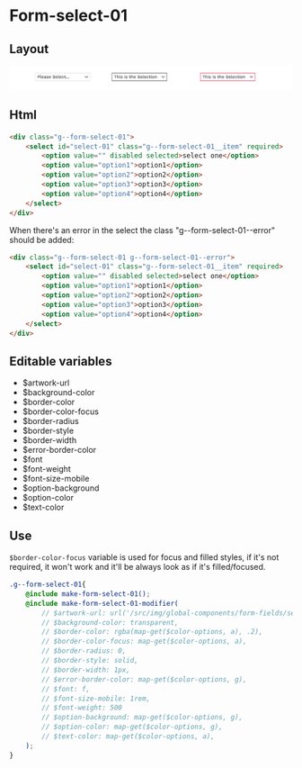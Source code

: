 # Form-select-01

## Layout

![alt text][select-01]

[select-01]: /src/img/global-components/form-fields/select-01.jpg

## Html

```html
<div class="g--form-select-01">
    <select id="select-01" class="g--form-select-01__item" required>
        <option value="" disabled selected>select one</option>
        <option value="option1">option1</option>
        <option value="option2">option2</option>
        <option value="option3">option3</option>
        <option value="option4">option4</option>
    </select>
</div>
```

When there's an error in the select the class "g--form-select-01--error" should be added:

```html
<div class="g--form-select-01 g--form-select-01--error">
    <select id="select-01" class="g--form-select-01__item" required>
        <option value="" disabled selected>select one</option>
        <option value="option1">option1</option>
        <option value="option2">option2</option>
        <option value="option3">option3</option>
        <option value="option4">option4</option>
    </select>
</div>
```

## Editable variables

- $artwork-url
- $background-color
- $border-color
- $border-color-focus
- $border-radius
- $border-style
- $border-width
- $error-border-color
- $font
- $font-weight
- $font-size-mobile
- $option-background
- $option-color
- $text-color

## Use

`$border-color-focus` variable is used for focus and filled styles, if it's not required, it won't work and it'll be always look as if it's filled/focused.

```scss
.g--form-select-01{
    @include make-form-select-01();
    @include make-form-select-01-modifier(
        // $artwork-url: url('/src/img/global-components/form-fields/select-01.jpg'),
        // $background-color: transparent,
        // $border-color: rgba(map-get($color-options, a), .2),
        // $border-color-focus: map-get($color-options, a),
        // $border-radius: 0,
        // $border-style: solid,
        // $border-width: 1px,
        // $error-border-color: map-get($color-options, g),
        // $font: f,
        // $font-size-mobile: 1rem,
        // $font-weight: 500
        // $option-background: map-get($color-options, g),
        // $option-color: map-get($color-options, g),
        // $text-color: map-get($color-options, a),
    );
}
```
